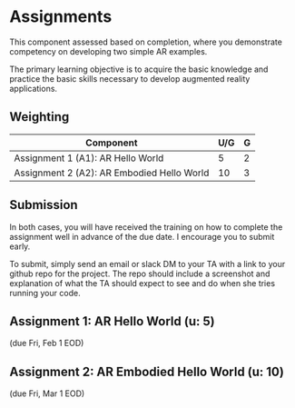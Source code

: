 # Assignments

This component assessed based on completion, where you demonstrate competency on developing two simple AR examples.

The primary learning objective is to acquire the basic knowledge and practice the basic skills necessary to develop augmented reality applications.

## Weighting

| Component                                     | U/G | G  |
|-----------------------------------------------|-----|----|
| Assignment 1 (A1): AR Hello World             | 5   | 2  |
| Assignment 2 (A2): AR Embodied Hello World    | 10  | 3  |


## Submission

In both cases, you will have received the training on how to complete the assignment well in advance of the due date. I encourage you to submit early.

To submit, simply send an email or slack DM to your TA with a link to your github repo for the project. The repo should include a screenshot and explanation of what the TA should expect to see and do when she tries running your code.

## Assignment 1: AR Hello World (u: 5)

(due Fri, Feb 1 EOD)

## Assignment 2: AR Embodied Hello World (u: 10)

(due Fri, Mar 1 EOD)

